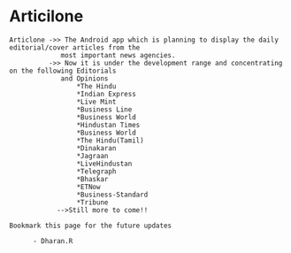 # Articilone
    Articlone ->> The Android app which is planning to display the daily editorial/cover articles from the 
                 most important news agencies.
              ->> Now it is under the development range and concentrating on the following Editorials 
                 and Opinions
                     *The Hindu
                     *Indian Express
                     *Live Mint
                     *Business Line
                     *Business World
                     *Hindustan Times
                     *Business World
                     *The Hindu(Tamil)
                     *Dinakaran
                     *Jagraan
                     *LiveHindustan
                     *Telegraph
                     *Bhaskar
                     *ETNow
                     *Business-Standard
                     *Tribune
                -->Still more to come!!
   
    Bookmark this page for the future updates
     
          - Dharan.R
            
            
         
